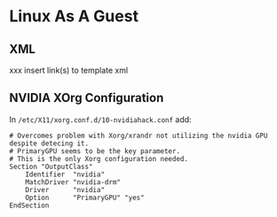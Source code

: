 # Linux As A Guest

## XML

xxx insert link(s) to template xml

## NVIDIA XOrg Configuration

In `/etc/X11/xorg.conf.d/10-nvidiahack.conf` add:

    # Overcomes problem with Xorg/xrandr not utilizing the nvidia GPU despite detecing it.
    # PrimaryGPU seems to be the key parameter.
    # This is the only Xorg configuration needed.
    Section "OutputClass"
        Identifier  "nvidia"
        MatchDriver "nvidia-drm"
        Driver      "nvidia"
        Option      "PrimaryGPU" "yes"
    EndSection

